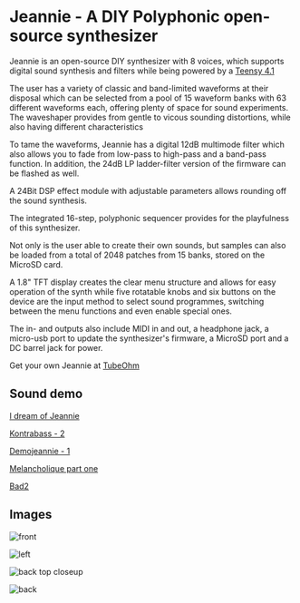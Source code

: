 # Jeannie - A DIY Polyphonic open-source synthesizer

Jeannie is an open-source DIY synthesizer with 8 voices, which supports digital sound synthesis and filters while being powered by a [Teensy 4.1](https://www.pjrc.com/store/teensy41.html)

The user has a variety of classic and band-limited waveforms at their disposal which can be selected from a pool of 15 waveform banks with 63 different waveforms each, offering plenty of space for sound experiments. The waveshaper provides from gentle to vicous sounding distortions, while also having different characteristics

To tame the waveforms, Jeannie has a digital 12dB multimode filter which also allows you to fade from low-pass to high-pass and a band-pass function. In addition, the 24dB LP ladder-filter version of the firmware can be flashed as well.

A 24Bit DSP effect module with adjustable parameters allows rounding off the sound synthesis.

The integrated 16-step, polyphonic sequencer provides for the playfulness of this synthesizer.

Not only is the user able to create their own sounds, but samples can also be loaded from a total of 2048 patches from 15 banks, stored on the MicroSD card.

A 1.8" TFT display creates the clear menu structure and allows for easy operation of the synth while five rotatable knobs and six buttons on the device are the input method to select sound programmes, switching between the menu functions and even enable special ones.

The in- and outputs also include MIDI in and out, a headphone jack, a micro-usb port to update the synthesizer's firmware, a MicroSD port and a DC barrel jack for power.

Get your own Jeannie at [TubeOhm](https://www.tubeohm.com/)

## Sound demo

[I dream of Jeannie](https://soundcloud.com/ron-rapprich/i-dream-of-jeannie)

[Kontrabass - 2](https://soundcloud.com/tubeohm-sounds/kontrabass-2)

[Demojeannie - 1](https://soundcloud.com/tubeohm-sounds/demojeannie-1)

[Melancholique part one](https://soundcloud.com/musikus/melancholique-part-one)

[Bad2](https://soundcloud.com/tubeohm-sounds/bad2)

## Images

![front](https://user-images.githubusercontent.com/16689445/155886519-6487f244-0d26-4bb1-a49f-27a8bb392fcf.png)

![left](https://user-images.githubusercontent.com/16689445/155886532-33c55341-f179-4a1a-aa54-1c0e27544c61.png)

![back top closeup](https://user-images.githubusercontent.com/16689445/155886528-a2bef7d7-925e-4425-aae9-4ab8d6f1af34.png)

![back](https://user-images.githubusercontent.com/16689445/155886525-f779591a-6bcb-4492-a7fb-afd06165b7c4.png)

